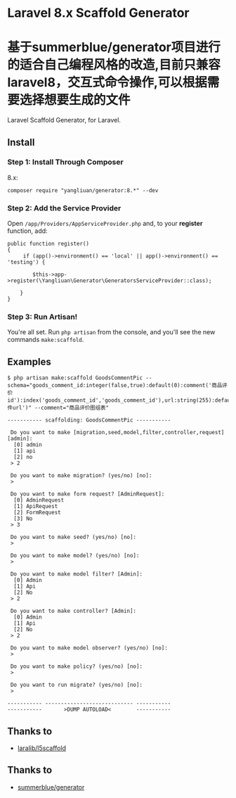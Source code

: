 # Laravel 8.x Scaffold Generator

# 基于summerblue/generator项目进行的适合自己编程风格的改造,目前只兼容laravel8，交互式命令操作,可以根据需要选择想要生成的文件

Laravel Scaffold Generator, for Laravel.

## Install

### Step 1: Install Through Composer

8.x:

```
composer require "yangliuan/generator:8.*" --dev
```

### Step 2: Add the Service Provider

Open `/app/Providers/AppServiceProvider.php` and, to your **register** function, add:

```
public function register()
{
     if (app()->environment() == 'local' || app()->environment() == 'testing') {

        $this->app->register(\Yangliuan\Generator\GeneratorsServiceProvider::class);

    }
}
```

### Step 3: Run Artisan!

You're all set. Run `php artisan` from the console, and you'll see the new commands `make:scaffold`.

## Examples

```
$ php artisan make:scaffold GoodsCommentPic --schema="goods_comment_id:integer(false,true):default(0):comment('商品评价id'):index('goods_comment_id','goods_comment_id'),url:string(255):default(''):comment('文件url')" --comment="商品评价图组表"

----------- scaffolding: GoodsCommentPic -----------

 Do you want to make [migration,seed,model,filter,controller,request] [admin]:
  [0] admin
  [1] api
  [2] no
 > 2

 Do you want to make migration? (yes/no) [no]:
 > 

 Do you want to make form request? [AdminRequest]:
  [0] AdminRequest
  [1] ApiRequest
  [2] FormRequest
  [3] No
 > 3

 Do you want to make seed? (yes/no) [no]:
 > 

 Do you want to make model? (yes/no) [no]:
 > 

 Do you want to make model filter? [Admin]:
  [0] Admin
  [1] Api
  [2] No
 > 2

 Do you want to make controller? [Admin]:
  [0] Admin
  [1] Api
  [2] No
 > 2

 Do you want to make model observer? (yes/no) [no]:
 > 

 Do you want to make policy? (yes/no) [no]:
 > 

 Do you want to run migrate? (yes/no) [no]:
 > 

----------- ---------------------------- -----------
-----------       >DUMP AUTOLOAD<        -----------

```

## Thanks to
- [laralib/l5scaffold](https://github.com/laralib/l5scaffold)

## Thanks to
- [summerblue/generator](https://github.com/summerblue/generator)